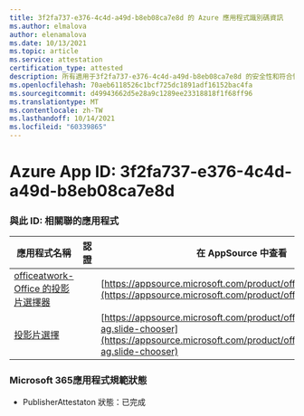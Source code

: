 ```yaml
---
title: 3f2fa737-e376-4c4d-a49d-b8eb08ca7e8d 的 Azure 應用程式識別碼資訊
ms.author: elmalova
author: elenamalova
ms.date: 10/13/2021
ms.topic: article
ms.service: attestation
certification_type: attested
description: 所有適用于3f2fa737-e376-4c4d-a49d-b8eb08ca7e8d 的安全性和符合性資訊資訊。
ms.openlocfilehash: 70aeb6118526c1bcf725dc1891adf16152bac4fa
ms.sourcegitcommit: d49943662d5e28a9c1289ee23318818f1f68ff96
ms.translationtype: MT
ms.contentlocale: zh-TW
ms.lasthandoff: 10/14/2021
ms.locfileid: "60339865"
---
```

# <a name="azure-app-id-3f2fa737-e376-4c4d-a49d-b8eb08ca7e8d"></a>Azure App ID: 3f2fa737-e376-4c4d-a49d-b8eb08ca7e8d


### <a name="apps-associated-with-this-id"></a>與此 ID: 相關聯的應用程式
| **應用程式名稱** | **認證** | **在 AppSource 中查看** |
|--------------|---------------|-----------------------|
| [officeatwork-Office 的投影片選擇器](https://docs.microsoft.com/microsoft-365-app-certification/forward/WA200002582) |  | [https://appsource.microsoft.com/product/office/WA200002582](https://appsource.microsoft.com/product/office/WA200002582) |
| [投影片選擇](https://docs.microsoft.com/microsoft-365-app-certification/forward/officeatwork-ag.slide-chooser) |  | [https://appsource.microsoft.com/product/office/officeatwork-ag.slide-chooser](https://appsource.microsoft.com/product/office/officeatwork-ag.slide-chooser) |

### <a name="microsoft-365-app-compliance-status"></a>Microsoft 365應用程式規範狀態
- PublisherAttestaton 狀態：已完成
